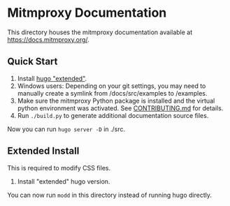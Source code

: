 # Mitmproxy Documentation

This directory houses the mitmproxy documentation available at <https://docs.mitmproxy.org/>.

## Quick Start

 1. Install [hugo "extended"](https://gohugo.io/getting-started/installing/). 
 2. Windows users: Depending on your git settings, you may need to manually create a symlink from
 /docs/src/examples to /examples.
 3. Make sure the mitmproxy Python package is installed and the virtual python environment was activated. See [CONTRIBUTING.md](../CONTRIBUTING.md#development-setup) for details.
 4. Run `./build.py` to generate additional documentation source files.

Now you can run `hugo server -D` in ./src.

## Extended Install

This is required to modify CSS files.

 1. Install "extended" hugo version.

You can now run `modd` in this directory instead of running hugo directly.
